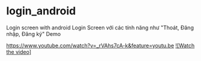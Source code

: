 # login_android
Login screen with android
Login Screen với các tính năng như "Thoát, Đăng nhập, Đăng ký"
Demo

https://www.youtube.com/watch?v=_rVAhs7cA-k&feature=youtu.be
[![Watch the video]](https://youtu.be/rVAhs7cA-k&feature=youtu.be)

